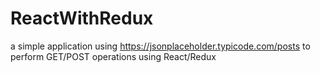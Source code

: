 # ReactWithRedux
a simple application using https://jsonplaceholder.typicode.com/posts to perform GET/POST operations using React/Redux
